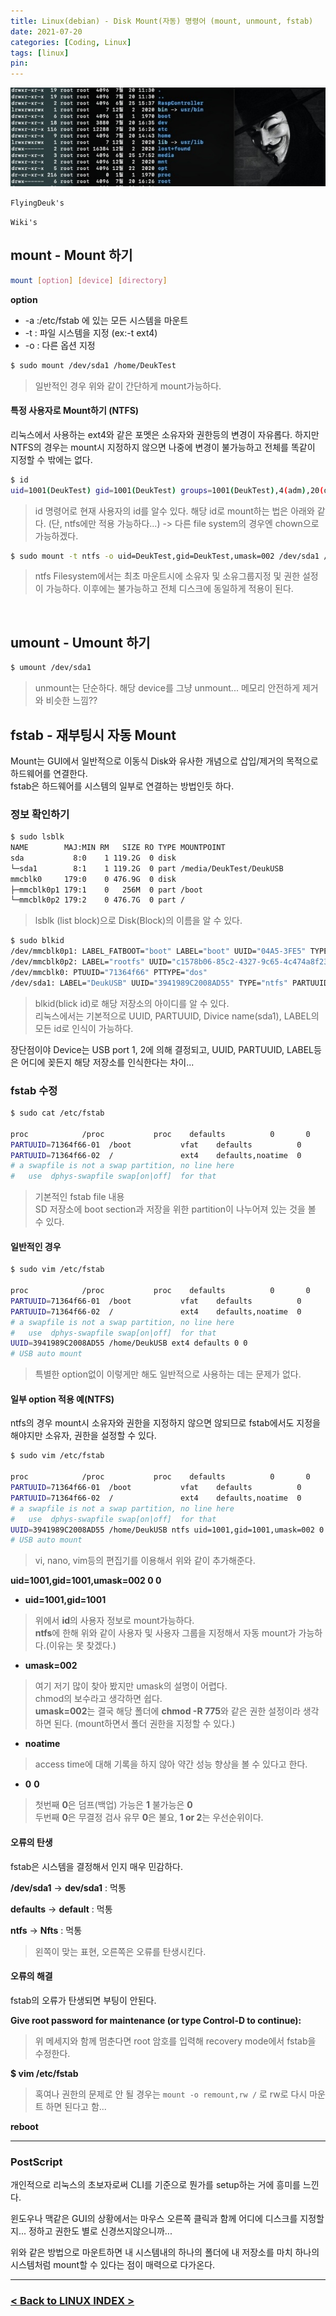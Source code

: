 ```yaml
---
title: Linux(debian) - Disk Mount(자동) 명령어 (mount, unmount, fstab)
date: 2021-07-20
categories: [Coding, Linux]
tags: [linux]
pin:
---
```


![command](/img/coding/linux/command.jpg)

`FlyingDeuk's`
>

`Wiki's`
>

## mount - Mount 하기

```bash
mount [option] [device] [directory]
```
**option**
- -a :/etc/fstab 에 있는 모든 시스템을 마운트
- -t : 파일 시스템을 지정 (ex:-t ext4)
- -o : 다른 옵션 지정

```bash
$ sudo mount /dev/sda1 /home/DeukTest
```
> 일반적인 경우 위와 같이 간단하게 mount가능하다.

#### 특정 사용자로 Mount하기 (NTFS)
리눅스에서 사용하는 ext4와 같은 포멧은 소유자와 권한등의 변경이 자유롭다. 하지만 NTFS의 경우는 mount시 지정하지 않으면 나중에 변경이 불가능하고 전체를 똑같이 지정할 수 밖에는 없다.

```bash
$ id
uid=1001(DeukTest) gid=1001(DeukTest) groups=1001(DeukTest),4(adm),20(dialout),24(cdrom),27(sudo),29(audio),44(video),46(plugdev),60(games),100(users),105(input),109(netdev),126(debian-transmission),997(gpio),998(i2c),999(spi)
```
>id 명령어로 현재 사용자의 id를 알수 있다. 해당 id로 mount하는 법은 아래와 같다. (단, ntfs에만 적용 가능하다...) -> 다른 file system의 경우엔 chown으로 가능하겠다.

 ```bash
 $ sudo mount -t ntfs -o uid=DeukTest,gid=DeukTest,umask=002 /dev/sda1 /home/DeukTest
 ```
 >ntfs Filesystem에서는 최초 마운트시에 소유자 및 소유그룹지정 및 권한 설정이 가능하다. 이후에는 불가능하고 전체 디스크에 동일하게 적용이 된다.
 <br>


## umount - Umount 하기

```bash
$ umount /dev/sda1
```
>unmount는 단순하다. 해당 device를 그냥 unmount... 메모리 안전하게 제거와 비슷한 느낌??


## fstab - 재부팅시 자동 Mount
Mount는 GUI에서 일반적으로 이동식 Disk와 유사한 개념으로 삽입/제거의 목적으로 하드웨어를 연결한다. <br>
fstab은 하드웨어를 시스템의 일부로 연결하는 방법인듯 하다.

### 정보 확인하기

```bash
$ sudo lsblk
NAME        MAJ:MIN RM   SIZE RO TYPE MOUNTPOINT
sda           8:0    1 119.2G  0 disk
└─sda1        8:1    1 119.2G  0 part /media/DeukTest/DeukUSB
mmcblk0     179:0    0 476.9G  0 disk
├─mmcblk0p1 179:1    0   256M  0 part /boot
└─mmcblk0p2 179:2    0 476.7G  0 part /
```
> lsblk (list block)으로 Disk(Block)의 이름을 알 수 있다.

```bash
$ sudo blkid
/dev/mmcblk0p1: LABEL_FATBOOT="boot" LABEL="boot" UUID="04A5-3FE5" TYPE="vfat" PARTUUID="71364f66-01"
/dev/mmcblk0p2: LABEL="rootfs" UUID="c1578b06-85c2-4327-9c65-4c474a8f23f9" TYPE="ext4" PARTUUID="71364f66-02"
/dev/mmcblk0: PTUUID="71364f66" PTTYPE="dos"
/dev/sda1: LABEL="DeukUSB" UUID="3941989C2008AD55" TYPE="ntfs" PARTUUID="bbb5899b-01"
```
> blkid(blick id)로 해당 저장소의 아이디를 알 수 있다. <br>
리눅스에서는 기본적으로 UUID, PARTUUID, Divice name(sda1), LABEL의 모든 id로 인식이 가능하다. <br>

장단점이야 Device는 USB port 1, 2에 의해 결정되고, UUID, PARTUUID, LABEL등은 어디에 꽂든지 해당 저장소를 인식한다는 차이...

### fstab 수정

```bash
$ sudo cat /etc/fstab

proc            /proc           proc    defaults          0       0
PARTUUID=71364f66-01  /boot           vfat    defaults          0       2
PARTUUID=71364f66-02  /               ext4    defaults,noatime  0       1
# a swapfile is not a swap partition, no line here
#   use  dphys-swapfile swap[on|off]  for that
```
> 기본적인 fstab file 내용 <br>
SD 저장소에 boot section과 저장을 위한 partition이 나누어져 있는 것을 볼 수 있다.

#### 일반적인 경우

```bash
$ sudo vim /etc/fstab

proc            /proc           proc    defaults          0       0
PARTUUID=71364f66-01  /boot           vfat    defaults          0       2
PARTUUID=71364f66-02  /               ext4    defaults,noatime  0       1
# a swapfile is not a swap partition, no line here
#   use  dphys-swapfile swap[on|off]  for that
UUID=3941989C2008AD55 /home/DeukUSB ext4 defaults 0 0
# USB auto mount
```
> 특별한 option없이 이렇게만 해도 일반적으로 사용하는 데는 문제가 없다.


#### 일부 option 적용 예(NTFS)
ntfs의 경우 mount시 소유자와 권한을 지정하지 않으면 않되므로 fstab에서도 지정을 해야지만 소유자, 권한을 설정할 수 있다.

```bash
$ sudo vim /etc/fstab

proc            /proc           proc    defaults          0       0
PARTUUID=71364f66-01  /boot           vfat    defaults          0       2
PARTUUID=71364f66-02  /               ext4    defaults,noatime  0       1
# a swapfile is not a swap partition, no line here
#   use  dphys-swapfile swap[on|off]  for that
UUID=3941989C2008AD55 /home/DeukUSB ntfs uid=1001,gid=1001,umask=002 0 0
# USB auto mount
```
> vi, nano, vim등의 편집기를 이용해서 위와 같이 추가해준다. <br>

**uid=1001,gid=1001,umask=002 0 0**

- **uid=1001,gid=1001**
> 위에서 **id**의 사용자 정보로 mount가능하다. <br>**ntfs**에 한해 위와 같이 사용자 및 사용자 그룹을 지정해서 자동 mount가 가능하다.(이유는 못 찾겠다.)

- **umask=002**
> 여기 저기 많이 찾아 봤지만 umask의 설명이 어렵다. <br>
chmod의 보수라고 생각하면 쉽다. <br>**umask=002**는 결국 해당 폴더에 **chmod -R 775**와 같은 권한 설정이라 생각하면 된다. (mount하면서 폴더 권한을 지정할 수 있다.)<br>

- **noatime**
> access time에 대해 기록을 하지 않아 약간 성능 향상을 볼 수 있다고 한다.

- **0**      **0**
> 첫번째 **0**은 덤프(백업) 가능은 **1** 불가능은 **0** <br>
두번째 **0**은 무결정 검사 유무 **0**은 불요, **1 or 2**는 우선순위이다.

#### 오류의 탄생
fstab은 시스템을 결정해서 인지 매우 민감하다.

**/dev/sda1** -> **dev/sda1** : 먹통

**defaults** -> **default** : 먹통

**ntfs** -> **Nfts** : 먹통
>왼쪽이 맞는 표현, 오른쪽은 오류를 탄생시킨다.

#### 오류의 해결
fstab의 오류가 탄생되면 부팅이 안된다.

**Give root password for maintenance
(or type Control-D to continue):**
> 위 메세지와 함께 멈춘다면 root 암호를 입력해 recovery mode에서 fstab을 수정한다.


**$ vim /etc/fstab**
> 혹여나 권한의 문제로 안 될 경우는 `mount -o remount,rw /` 로 rw로 다시 마운트 하면 된다고 함...

**reboot**

-------

### PostScript
개인적으로 리눅스의 초보자로써 CLI를 기준으로 뭔가를 setup하는 거에 흥미를 느낀다.

윈도우나 맥같은 GUI의 상황에서는 마우스 오른쪽 클릭과 함께 어디에 디스크를 지정할지... 정하고 권한도 별로 신경쓰지않으니까...

위와 같은 방법으로 마운트하면 내 시스템내의 하나의 폴더에 내 저장소를 마치 하나의 시스템처럼 mount할 수 있다는 점이 매력으로 다가온다.


-------------

### [< Back to LINUX INDEX >](/categories/linux/)
